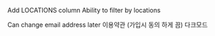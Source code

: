 Add LOCATIONS column
Ability to filter by locations

Can change email address later
이용약관 (가입시 동의 하게 끔)
다크모드
